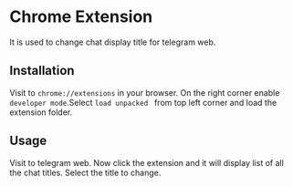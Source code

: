 # Chrome Extension

It is used to change chat display title for telegram web.

## Installation

Visit to ```chrome://extensions``` in your browser.
On the right corner enable ```developer mode```.Select ```load unpacked ``` from top left corner and load the extension folder.


## Usage

Visit to telegram web. Now click the extension and it will display list of all the chat titles. Select the title to change.